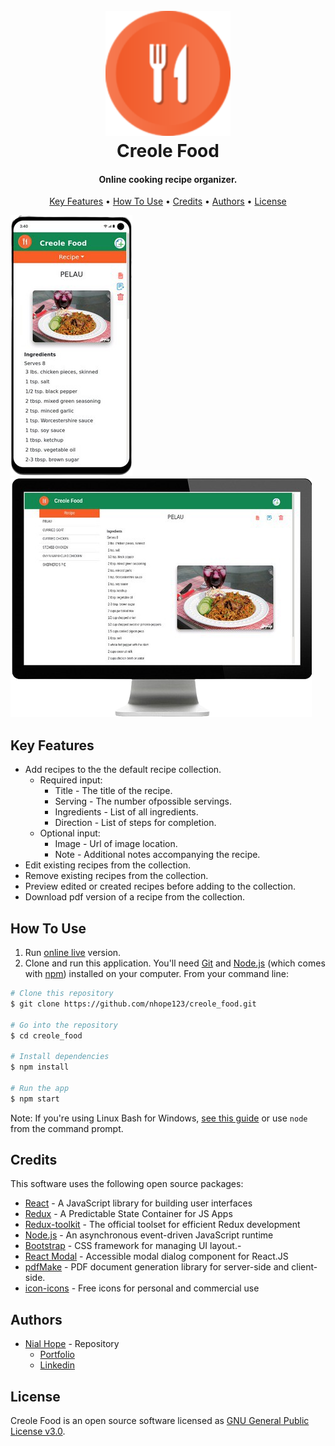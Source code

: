 
<h1 align="center">
  <br>
  <a href="https://nhope123.github.io/creole_food/"><img src="./src/assets/icons/logo128.webp" alt="Logo" width="200"></a>
  <br>
  Creole Food
  <br>
</h1>

<h4 align="center">Online cooking recipe organizer.</h4>



<p align="center">
  <a href="#key-features">Key Features</a> •
  <a href="#how-to-use">How To Use</a> •
  <a href="#credits">Credits</a> •
  <a href="#authors">Authors</a> •
  <a href="#license">License</a>
</p>

![screenshot](./src/assets/screenshots/mobile.png) ![screenshot](./src/assets/screenshots/desktop.png)

## Key Features

- Add recipes to the the default recipe collection.
	+ Required input:
		* Title - The title of the recipe.
		* Serving - The number ofpossible servings.
		* Ingredients - List of all ingredients.
		* Direction - List of steps for completion.
	+ Optional input: 
		* Image - Url of image location.
		* Note - Additional notes accompanying the recipe.
- Edit existing recipes from the collection.
- Remove existing recipes from the collection.
- Preview edited or created recipes before adding to the collection.
- Download pdf version of a recipe from the collection.

## How To Use

1. Run [online live](https://nhope123.github.io/creole_food/) version.
2. Clone and run this application. You'll need [Git](https://git-scm.com) and [Node.js](https://nodejs.org/en/download/) (which comes with [npm](http://npmjs.com)) installed on your computer. From your command line:

```bash
# Clone this repository
$ git clone https://github.com/nhope123/creole_food.git

# Go into the repository
$ cd creole_food

# Install dependencies
$ npm install

# Run the app
$ npm start
```

Note: If you're using Linux Bash for Windows, [see this guide](https://www.howtogeek.com/261575/how-to-run-graphical-linux-desktop-applications-from-windows-10s-bash-shell/) or use `node` from the command prompt.


## Credits

This software uses the following open source packages:

- [React](https://reactjs.org/) - A JavaScript library for building user interfaces
- [Redux](https://redux.js.org/) - A Predictable State Container for JS Apps
- [Redux-toolkit](https://redux-toolkit.js.org/) - The official toolset for efficient Redux development
- [Node.js](https://nodejs.org/) - An asynchronous event-driven JavaScript runtime
- [Bootstrap](https://getbootstrap.com/) - CSS framework for managing UI layout.- 
- [React Modal](https://reactcommunity.org/react-modal/) - Accessible modal dialog component for React.JS
- [pdfMake](https://pdfmake.github.io/docs/0.1/) - PDF document generation library for server-side and client-side.
- [icon-icons](https://icon-icons.com/) - Free icons for personal and commercial use

## Authors
+ [Nial Hope](https://github.com/nhope123) - Repository
  + [Portfolio](https://nhope123.github.io/)
  + [Linkedin](https://www.linkedin.com/in/nialhope/)

## License

Creole Food is an open source software licensed as [GNU General Public License v3.0](LICENSE).

